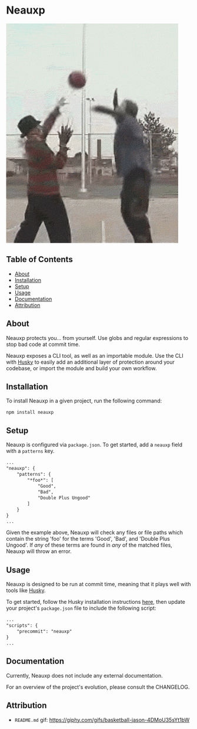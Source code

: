 # Neauxp

![Neauxp](https://raw.githubusercontent.com/jrmykolyn/neauxp/master/neauxp.gif)

## Table of Contents
- [About](#about)
- [Installation](#installation)
- [Setup](#setup)
- [Usage](#usage)
- [Documentation](#documentation)
- [Attribution](#attribution)

## About
Neauxp protects you... from yourself. Use globs and regular expressions to stop bad code at commit time.

Neauxp exposes a CLI tool, as well as an importable module. Use the CLI with [Husky](https://www.npmjs.com/package/husky) to easily add an additional layer of protection around your codebase, or import the module and build your own workflow.

## Installation

To install Neauxp in a given project, run the following command:

```
npm install neauxp
```

## Setup

Neauxp is configured via `package.json`. To get started, add a `neauxp` field with a `patterns` key.

```
...
"neauxp": {
	"patterns": {
		"*foo*": [
			"Good",
			"Bad",
			"Double Plus Ungood"
		]
	}
}
...
```

Given the example above, Neauxp will check any files or file paths which contain the string 'foo' for the terms 'Good', 'Bad', and 'Double Plus Ungood'. If *any* of these terms are found in *any* of the matched files, Neauxp will throw an error.

## Usage

Neauxp is designed to be run at commit time, meaning that it plays well with tools like [Husky](https://www.npmjs.com/package/husky).

To get started, follow the Husky installation instructions [here](https://www.npmjs.com/package/husky#install), then update your project's `package.json` file to include the following script:

```
...
"scripts": {
	"precommit": "neauxp"
}
...
```

## Documentation
Currently, Neauxp does not include any external documentation.

For an overview of the project's evolution, please consult the CHANGELOG.

## Attribution
- `README.md` gif: https://giphy.com/gifs/basketball-jason-4DMoU35sYt1bW
